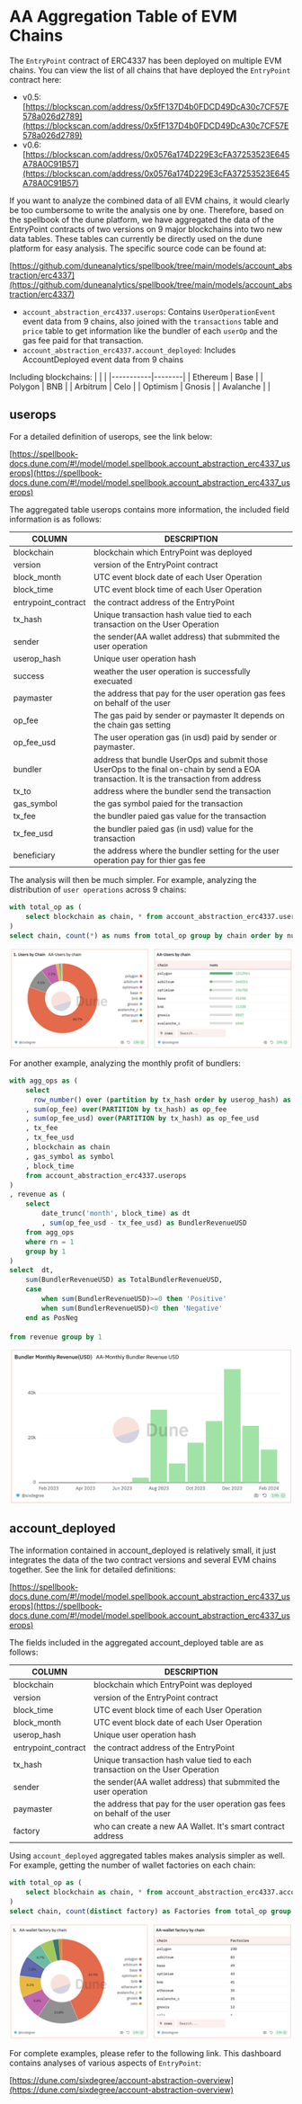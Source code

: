 # AA Aggregation Table of EVM Chains

The `EntryPoint` contract of ERC4337 has been deployed on multiple EVM chains. You can view the list of all chains that have deployed the `EntryPoint` contract here:

- v0.5: [https://blockscan.com/address/0x5fF137D4b0FDCD49DcA30c7CF57E578a026d2789](https://blockscan.com/address/0x5fF137D4b0FDCD49DcA30c7CF57E578a026d2789)
- v0.6: [https://blockscan.com/address/0x0576a174D229E3cFA37253523E645A78A0C91B57](https://blockscan.com/address/0x0576a174D229E3cFA37253523E645A78A0C91B57)

If you want to analyze the combined data of all EVM chains, it would clearly be too cumbersome to write the analysis one by one. Therefore, based on the spellbook of the dune platform, we have aggregated the data of the EntryPoint contracts of two versions on 9 major blockchains into two new data tables. These tables can currently be directly used on the dune platform for easy analysis. The specific source code can be found at:

[https://github.com/duneanalytics/spellbook/tree/main/models/account_abstraction/erc4337](https://github.com/duneanalytics/spellbook/tree/main/models/account_abstraction/erc4337)


- `account_abstraction_erc4337.userops`: Contains `UserOperationEvent` event data from 9 chains, also joined with the `transactions` table and `price` table to get information like the bundler of each `userOp` and the gas fee paid for that transaction.
- `account_abstraction_erc4337.account_deployed`: Includes AccountDeployed event data from 9 chains

Including blockchains:
|           |        |
|-----------|--------|
| Ethereum  | Base   |
| Polygon   | BNB    |
| Arbitrum  | Celo   |
| Optimism  | Gnosis |
| Avalanche |        |


## userops

For a detailed definition of userops, see the link below:

[https://spellbook-docs.dune.com/#!/model/model.spellbook.account_abstraction_erc4337_userops](https://spellbook-docs.dune.com/#!/model/model.spellbook.account_abstraction_erc4337_userops)

The aggregated table userops contains more information, the included field information is as follows:

| COLUMN              | DESCRIPTION                                                                                                                              |
|---------------------|------------------------------------------------------------------------------------------------------------------------------------------|
| blockchain          | blockchain which EntryPoint was deployed                                                                                                 |
| version             | version of the EntryPoint contract                                                                                                       |
| block_month         | UTC event block date of each User Operation                                                                                              |
| block_time          | UTC event block time of each User Operation                                                                                              |
| entrypoint_contract | the contract address of the EntryPoint                                                                                                   |
| tx_hash             | Unique transaction hash value tied to each transaction on the User Operation                                                             |
| sender              | the sender(AA wallet address) that submmited the user operation                                                                          |
| userop_hash         | Unique user operation hash                                                                                                               |
| success             | weather the user operation is successfully execuated                                                                                     |
| paymaster           | the address that pay for the user operation gas fees on behalf of the user                                                               |
| op_fee              | The gas paid by sender or paymaster It depends on the chain gas setting                                                                  |
| op_fee_usd          | The user operation gas (in usd) paid by sender or paymaster.                                                                             |
| bundler             | address that bundle UserOps and submit those UserOps to the final on-chain by send a EOA transaction. It is the transaction from address |
| tx_to               | address where the bundler send the transaction                                                                                           |
| gas_symbol          | the gas symbol paied for the transaction                                                                                                 |
| tx_fee              | the bundler paied gas value for the transaction                                                                                          |
| tx_fee_usd          | the bundler paied gas (in usd) value for the transaction                                                                                 |
| beneficiary         | the address where the bundler setting for the user operation pay for thier gas fee                                                       |


The analysis will then be much simpler. For example, analyzing the distribution of `user operations` across 9 chains:

```sql
with total_op as (
    select blockchain as chain, * from account_abstraction_erc4337.userops 
)
select chain, count(*) as nums from total_op group by chain order by nums desc
```

![](img/agg-userop-distribution.png)

For another example, analyzing the monthly profit of bundlers:

```sql
with agg_ops as (
    select 
      row_number() over (partition by tx_hash order by userop_hash) as rn
    , sum(op_fee) over(PARTITION by tx_hash) as op_fee
    , sum(op_fee_usd) over(PARTITION by tx_hash) as op_fee_usd
    , tx_fee
    , tx_fee_usd
    , blockchain as chain
    , gas_symbol as symbol
    , block_time
    from account_abstraction_erc4337.userops 
)
, revenue as (
    select
        date_trunc('month', block_time) as dt
        , sum(op_fee_usd - tx_fee_usd) as BundlerRevenueUSD
    from agg_ops
    where rn = 1
    group by 1
)
select  dt, 
    sum(BundlerRevenueUSD) as TotalBundlerRevenueUSD,
    case 
        when sum(BundlerRevenueUSD)>=0 then 'Positive'
        when sum(BundlerRevenueUSD)<0 then 'Negative'
    end as PosNeg
        
from revenue group by 1

```

![](img/agg-monthly-revenue.png)

## account_deployed

The information contained in account_deployed is relatively small, it just integrates the data of the two contract versions and several EVM chains together. 
See the link for detailed definitions:

[https://spellbook-docs.dune.com/#!/model/model.spellbook.account_abstraction_erc4337_userops](https://spellbook-docs.dune.com/#!/model/model.spellbook.account_abstraction_erc4337_userops)

The fields included in the aggregated account_deployed table are as follows:

| COLUMN              | DESCRIPTION                                                                  |
|---------------------|------------------------------------------------------------------------------|
| blockchain          | blockchain which EntryPoint was deployed                                     |
| version             | version of the EntryPoint contract                                           |
| block_time          | UTC event block time of each User Operation                                  |
| block_month         | UTC event block date of each User Operation                                  |
| userop_hash         | Unique user operation hash                                                   |
| entrypoint_contract | the contract address of the EntryPoint                                       |
| tx_hash             | Unique transaction hash value tied to each transaction on the User Operation |
| sender              | the sender(AA wallet address) that submmited the user operation              |
| paymaster           | the address that pay for the user operation gas fees on behalf of the user   |
| factory             | who can create a new AA Wallet. It's smart contract address                  


Using `account_deployed` aggregated tables makes analysis simpler as well. For example, getting the number of wallet factories on each chain:

``` sql
with total_op as (
    select blockchain as chain, * from account_abstraction_erc4337.account_deployed
)
select chain, count(distinct factory) as Factories from total_op group by 1 order by 2 desc
```

![](img/agg-account-deployed.png)

For complete examples, please refer to the following link. This dashboard contains analyses of various aspects of `EntryPoint`:

[https://dune.com/sixdegree/account-abstraction-overview](https://dune.com/sixdegree/account-abstraction-overview)
